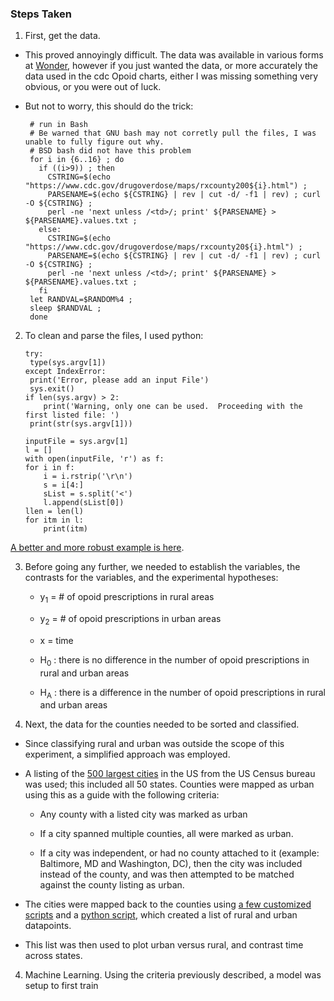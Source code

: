 ### Steps Taken

1) First, get the data.  

* This proved annoyingly difficult.  The data was available in various forms at [Wonder](https://wonder.cdc.gov), however if you just wanted the data, or more accurately the data used in the cdc Opoid charts, either I was missing something very obvious, or you were out of luck.

* But not to worry, this should do the trick:


       # run in Bash
       # Be warned that GNU bash may not corretly pull the files, I was unable to fully figure out why.  
       # BSD bash did not have this problem
       for i in {6..16} ; do
         if ((i>9)) ; then
           CSTRING=$(echo "https://www.cdc.gov/drugoverdose/maps/rxcounty200${i}.html") ;
           PARSENAME=$(echo ${CSTRING} | rev | cut -d/ -f1 | rev) ; curl -O ${CSTRING} ;
           perl -ne 'next unless /<td>/; print' ${PARSENAME} > ${PARSENAME}.values.txt ;
         else:
           CSTRING=$(echo "https://www.cdc.gov/drugoverdose/maps/rxcounty20${i}.html") ; 
           PARSENAME=$(echo ${CSTRING} | rev | cut -d/ -f1 | rev) ; curl -O ${CSTRING} ; 
           perl -ne 'next unless /<td>/; print' ${PARSENAME} > ${PARSENAME}.values.txt ;
         fi
       let RANDVAL=$RANDOM%4 ; 
       sleep $RANDVAL ; 
       done

2) To clean and parse the files, I used python:

       try:
	    type(sys.argv[1])
       except IndexError:
	    print('Error, please add an input File')
	    sys.exit()
       if len(sys.argv) > 2:
           print('Warning, only one can be used.  Proceeding with the first listed file: ')
	    print(str(sys.argv[1]))
           
       inputFile = sys.argv[1]
       l = []
       with open(inputFile, 'r') as f:
       for i in f:
           i = i.rstrip('\r\n')
           s = i[4:]
           sList = s.split('<')
           l.append(sList[0])
       llen = len(l)
       for itm in l:
           print(itm)
 

  [A better and more robust example is here](https://github.com/disulfidebond/cdcVisualization_opoid/blob/master/cleanCDCdata.py).

3) Before going any further, we needed to establish the variables, the contrasts for the variables, and the experimental hypotheses:

    * y<sub>1</sub> = # of opoid prescriptions in rural areas
    
    * y<sub>2</sub> = # of opoid prescriptions in urban areas
    
    * x = time
    
    * H<sub>0</sub> : there is no difference in the number of opoid prescriptions in rural and urban areas    
    
    * H<sub>A</sub> : there is a difference in the number of opoid prescriptions in rural and urban areas
    
4) Next, the data for the counties needed to be sorted and classified.

  * Since classifying rural and urban was outside the scope of this experiment, a simplified approach was employed.
  
  * A listing of the [500 largest cities](https://www.cdc.gov/500cities/pdf/500-cities-listed-by-state.pdf) in the US from the US Census bureau was used; this included all 50 states.  Counties were mapped as urban using this as a guide with the following criteria: 
    
    
    * Any county with a listed city was marked as urban
    
    * If a city spanned multiple counties, all were marked as urban.
    
    * If a city was independent, or had no county attached to it (example: Baltimore, MD and Washington, DC), then the city was included instead of the county, and was then attempted to be matched against the county listing as urban.
  
  * The cities were mapped back to the counties using [a few customized scripts](https://github.com/disulfidebond/cdcVisualization_opoid/blob/master/a_few_customized_scripts.txt) and a [python script](https://github.com/disulfidebond/cdcVisualization_opoid/tree/master), which created a list of rural and urban datapoints.
    
  * This list was then used to plot urban versus rural, and contrast time across states.
    
4) Machine Learning.  Using the criteria previously described, a model was setup to first train  
  
    
    
    
